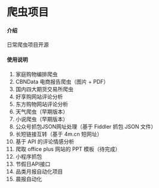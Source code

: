 # 爬虫项目

#### 介绍
日常爬虫项目开源

#### 使用说明

1.  家庭购物编排爬虫
2.  CBNData 电商报告爬虫（图片 + PDF）
3.  国内四大期货交易所爬虫
4.  好享购网站评论分析
5.  东方购物网站评论分析
6.  天气爬虫（早期版本）
7.  小说爬虫（早期版本）
8.  公众号抓包JSON网址处理（基于 Fiddler 抓包 JSON 文件）
9.  长短链接互转（基于 4m.cn 短网址）
10. 基于 API 的评论情感分析
11. 爬取 office plus 网站的 PPT 模板（待完成）
12. 小程序抓包
13. 节假日API接口
14. 品类月报自动化项目
15. 晨报自动化
